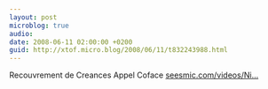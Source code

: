 ```yaml
---
layout: post
microblog: true
audio: 
date: 2008-06-11 02:00:00 +0200
guid: http://xtof.micro.blog/2008/06/11/t832243988.html
---
```

Recouvrement de Creances   Appel Coface [seesmic.com/videos/Ni...](http://seesmic.com/videos/NiAdV2HBt5)
